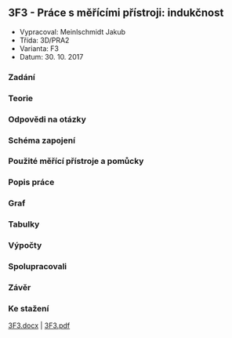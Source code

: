 ## 3F3 - Práce s měřícími přístroji: indukčnost
 - Vypracoval: Meinlschmidt Jakub
 - Třída: 3D/PRA2
 - Varianta: F3
 - Datum: 30. 10. 2017

### Zadání

### Teorie

### Odpovědi na otázky

### Schéma zapojení

### Použité měřící přístroje a pomůcky

### Popis práce

### Graf

### Tabulky

### Výpočty

### Spolupracovali

### Závěr

### Ke stažení
[3F3.docx](https://github.com/jmeinlschmidt/mereni-sps-cl/blob/master/3F/3F3/3F3.docx) | [3F3.pdf](https://github.com/jmeinlschmidt/mereni-sps-cl/blob/master/3F/3F3/3F3.pdf)
